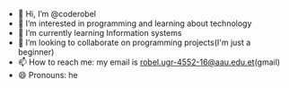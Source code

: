 - 👋 Hi, I’m @coderobel
- 👀 I’m interested in programming and learning about technology
- 🌱 I’m currently learning Information systems
- 💞️ I’m looking to collaborate on programming projects(I'm just a beginner)
- 📫 How to reach me: my email is robel.ugr-4552-16@aau.edu.et(gmail)
- 😄 Pronouns: he

<!---
coderobel/coderobel is a ✨ special ✨ repository because its `README.md` (this file) appears on your GitHub profile.
You can click the Preview link to take a look at your changes.
--->
